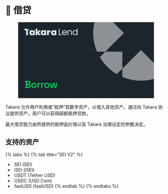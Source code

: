 # 🤝 借贷

<figure><img src="../../.gitbook/assets/borrow.png" alt=""><figcaption></figcaption></figure>

Takara 允许用户利用或“抵押”其数字资产，以借入其他资产。通过向 Takara 协议提供资产，用户可以获得超额抵押贷款。

最大借贷能力由所提供的抵押品价值以及 Takara 治理设定的参数决定。

## **支持的资产**

{% tabs %}
{% tab title="SEI V2" %}
* <img src="https://takara-fe.vercel.app/assets/Sei_Red-YmbvFjcl.png" alt="" data-size="line"> SEI (SEI)
* <img src="https://takara-fe.vercel.app/assets/isei--VbOAVyu.png" alt="" data-size="line"> iSEI (iSEI)
* <img src="https://takara-fe.vercel.app/assets/usdt-Ca1odQOM.png" alt="" data-size="line"> USDT (Tether USD)
* <img src="https://takara-fe.vercel.app/assets/usdc-CEAokvxp.png" alt="" data-size="line"> USDC (USD Coin)
* <img src="https://assets.coingecko.com/coins/images/50766/standard/2024-10-16_14.54.03.jpg?1729120051" alt="" data-size="line"> fastUSD (fastUSD)
{% endtab %}
{% endtabs %}
